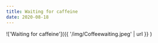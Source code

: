 ```yaml
---
title: Waiting for caffeine
date: 2020-08-18
---
```


!['Waiting for caffeine']({{ '/img/Coffeewaiting.jpeg' | url }} )
<br>
